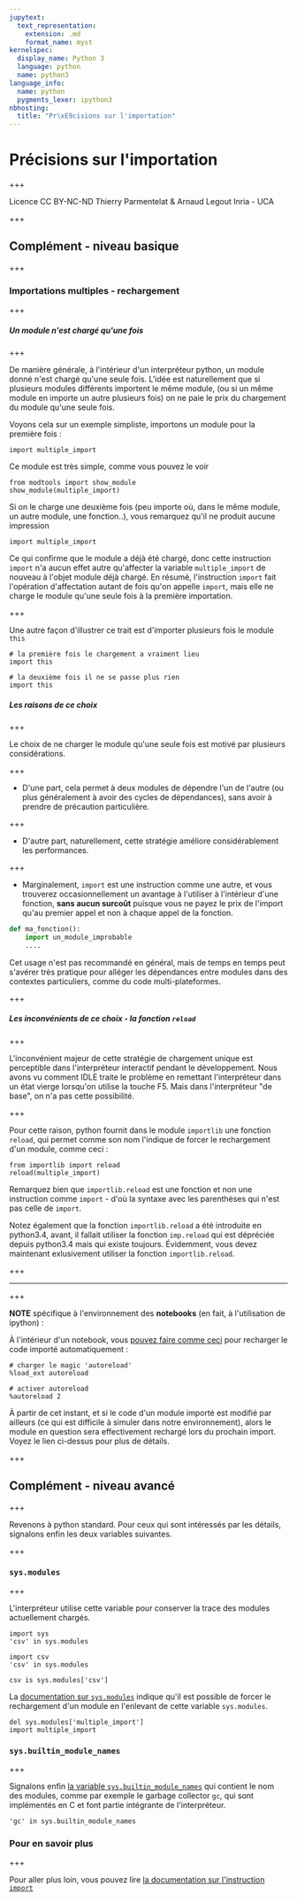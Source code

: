 ```yaml
---
jupytext:
  text_representation:
    extension: .md
    format_name: myst
kernelspec:
  display_name: Python 3
  language: python
  name: python3
language_info:
  name: python
  pygments_lexer: ipython3
nbhosting:
  title: "Pr\xE9cisions sur l'importation"
---
```


# Précisions sur l'importation

+++

<div class="licence">
<span>Licence CC BY-NC-ND</span>
<span>Thierry Parmentelat &amp; Arnaud Legout</span>
<span>Inria - UCA</span>
</div>

+++

## Complément - niveau basique

+++

### Importations multiples - rechargement

+++

##### Un module n'est chargé qu'une fois

+++

De manière générale, à l'intérieur d'un interpréteur python, un module donné n'est chargé qu'une seule fois. L'idée est naturellement que si plusieurs modules différents importent le même module, (ou si un même module en importe un autre plusieurs fois) on ne paie le prix du chargement du module qu'une seule fois.

Voyons cela sur un exemple simpliste, importons un module pour la première fois :

```{code-cell} ipython3
import multiple_import
```

Ce module est très simple, comme vous pouvez le voir

```{code-cell} ipython3
from modtools import show_module
show_module(multiple_import)
```

Si on le charge une deuxième fois (peu importe où, dans le même module, un autre module, une fonction..), vous remarquez qu'il ne produit aucune impression

```{code-cell} ipython3
import multiple_import 
```

Ce qui confirme que le module a déjà été chargé, donc cette instruction `import` n'a aucun effet autre qu'affecter la variable `multiple_import` de nouveau à l'objet module déjà chargé. En résumé, l'instruction `import` fait l'opération d'affectation autant de fois qu'on appelle `import`, mais elle ne charge le module qu'une seule fois à la première importation.

+++

Une autre façon d'illustrer ce trait est d'importer plusieurs fois le module `this`

```{code-cell} ipython3
# la première fois le chargement a vraiment lieu
import this
```

```{code-cell} ipython3
# la deuxième fois il ne se passe plus rien
import this
```

##### Les raisons de ce choix

+++

Le choix de ne charger le module qu'une seule fois est motivé par plusieurs considérations.

+++

* D'une part, cela permet à deux modules de dépendre l'un de l'autre (ou plus généralement à avoir des cycles de dépendances), sans avoir à prendre de précaution particulière.

+++

* D'autre part, naturellement, cette stratégie améliore considérablement les performances.

+++

* Marginalement, `import` est une instruction comme une autre, et vous trouverez occasionnellement un avantage à l'utiliser à l'intérieur d'une fonction, **sans aucun surcoût** puisque vous ne payez le prix de l'import qu'au premier appel et non à chaque appel de la fonction.

```python
def ma_fonction():
    import un_module_improbable
    ....
```

Cet usage n'est pas recommandé en général, mais de temps en temps peut s'avérer très pratique pour alléger les dépendances entre modules dans des contextes particuliers, comme du code multi-plateformes.

+++

##### Les inconvénients de ce choix - la fonction `reload`

+++

L'inconvénient majeur de cette stratégie de chargement unique est perceptible dans l'interpréteur interactif pendant le développement. Nous avons vu comment IDLE traite le problème en remettant l'interpréteur dans un état vierge lorsqu'on utilise la touche F5. Mais dans l'interpréteur "de base", on n'a pas cette possibilité.

+++

Pour cette raison, python fournit dans le module `importlib` une fonction `reload`, qui permet comme son nom l'indique de forcer le rechargement d'un module, comme ceci :

```{code-cell} ipython3
from importlib import reload
reload(multiple_import)
```

Remarquez bien que `importlib.reload` est une fonction et non une instruction comme `import` - d'où la syntaxe avec les parenthèses qui n'est pas celle de `import`.

Notez également que la fonction `importlib.reload` a été introduite en python3.4, avant, il fallait utiliser la fonction `imp.reload` qui est dépréciée depuis python3.4 mais qui existe toujours. Évidemment, vous devez maintenant exlusivement utiliser la fonction `importlib.reload`.

+++

*****

+++

**NOTE** spécifique à l'environnement des **notebooks** (en fait, à l'utilisation de ipython) :

À l'intérieur d'un notebook, vous [pouvez faire comme ceci](https://ipython.org/ipython-doc/3/config/extensions/autoreload.html) pour recharger le code importé automatiquement :

```{code-cell} ipython3
# charger le magic 'autoreload'
%load_ext autoreload
```

```{code-cell} ipython3
# activer autoreload
%autoreload 2
```

À partir de cet instant, et si le code d'un module importé est modifié par ailleurs (ce qui est difficile à simuler dans notre environnement), alors le module en question sera effectivement rechargé lors du prochain import. Voyez le lien ci-dessus pour plus de détails.

+++

## Complément - niveau avancé

+++

Revenons à python standard. Pour ceux qui sont intéressés par les détails, signalons enfin les deux variables suivantes.

+++

### `sys.modules`

+++

L'interpréteur utilise cette variable pour conserver la trace des modules actuellement chargés.

```{code-cell} ipython3
import sys
'csv' in sys.modules
```

```{code-cell} ipython3
import csv
'csv' in sys.modules
```

```{code-cell} ipython3
csv is sys.modules['csv']
```

La [documentation sur `sys.modules`](https://docs.python.org/3/library/sys.html#sys.modules) indique qu'il est possible de forcer le rechargement d'un module en l'enlevant de cette variable `sys.modules`.

```{code-cell} ipython3
del sys.modules['multiple_import']
import multiple_import
```

### `sys.builtin_module_names`

+++

Signalons enfin [la variable `sys.builtin_module_names`](https://docs.python.org/3/library/sys.html#sys.builtin_module_names) qui contient le nom des modules, comme par exemple le garbage collector `gc`, qui sont implémentés en C et font partie intégrante de l'interpréteur.

```{code-cell} ipython3
'gc' in sys.builtin_module_names
```

### Pour en savoir plus

+++

Pour aller plus loin, vous pouvez lire [la documentation sur l'instruction `import`](https://docs.python.org/3/reference/simple_stmts.html#the-import-statement)
